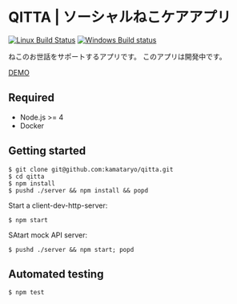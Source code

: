 # QITTA | ソーシャルねこケアアプリ

[![Linux Build Status](https://travis-ci.org/kamataryo/qitta.svg?branch=master)](https://travis-ci.org/kamataryo/qitta)
[![Windows Build status](https://ci.appveyor.com/api/projects/status/hndrdtmd5jim0d7o?svg=true)](https://ci.appveyor.com/project/kamataryo/qitta)

ねこのお世話をサポートするアプリです。
このアプリは開発中です。

[DEMO](http://qitta.biwako.io)

## Required

- Node.js >= 4
- Docker

## Getting started

```shell
$ git clone git@github.com:kamataryo/qitta.git
$ cd qitta
$ npm install
$ pushd ./server && npm install && popd
```

Start a client-dev-http-server:

```shell
$ npm start
```

SAtart mock API server:

```shell
$ pushd ./server && npm start; popd
```

## Automated testing

```shell
$ npm test
```
